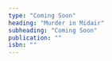 ```yaml
---
type: "Coming Soon"
heading: "Murder in Midair"
subheading: "Coming Soon"
publication: ""
isbn: ""
---
```


